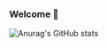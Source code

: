 ### Welcome 👏

![Anurag's GitHub stats](https://github-readme-stats.vercel.app/api?username=chengtsui&bg_color=30,e96443,904e95&title_color=fff&text_color=fff)


